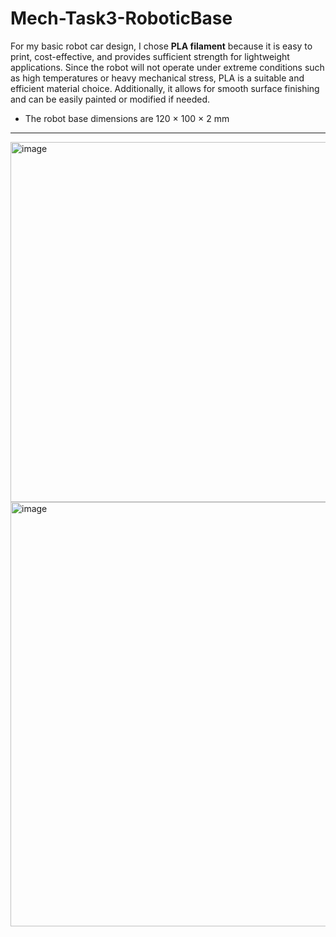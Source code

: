 # Mech-Task3-RoboticBase

For my basic robot car design, I chose **PLA filament** because it is easy to print, cost-effective, and provides sufficient strength for lightweight applications. Since the robot will not operate under extreme conditions such as high temperatures or heavy mechanical stress, PLA is a suitable and efficient material choice. Additionally, it allows for smooth surface finishing and can be easily painted or modified if needed.

- The robot base dimensions are 120 × 100 × 2 mm

---

<img width="834" height="576" alt="image" src="https://github.com/user-attachments/assets/d92a0536-22a0-4608-95b3-2859f65c8154" />

<img width="825" height="679" alt="image" src="https://github.com/user-attachments/assets/f0db37ec-2fb2-42b3-8342-36fbc9a56a8b" />

